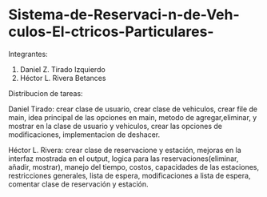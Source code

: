# Sistema-de-Reservaci-n-de-Veh-culos-El-ctricos-Particulares-
Integrantes:
1. Daniel Z. Tirado Izquierdo
2. Héctor L. Rivera Betances 

Distribucion de tareas:

Daniel Tirado: crear clase de usuario, crear clase de vehiculos, crear file de main, idea principal de las opciones en main, metodo de agregar,eliminar, y mostrar en la clase de usuario y vehiculos, crear las opciones de modificaciones, implementacion de deshacer.

Héctor L. Rivera: crear clase de reservacione y estación, mejoras en la interfaz mostrada en el output, logica para las reservaciones(eliminar, añadir, mostrar), manejo del tiempo, costos, capacidades de las estaciones, restricciones generales, lista de espera, modificaciones a lista de espera, comentar clase de reservación y estación.


